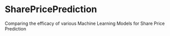 # SharePricePrediction
Comparing the efficacy of various Machine Learning Models for Share Price Prediction

